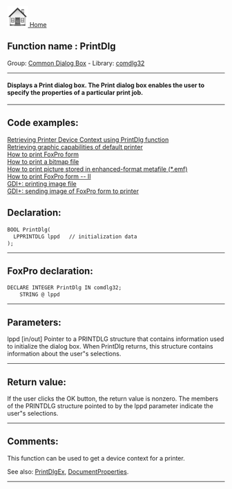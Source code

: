 [<img src="../../images/home.png"> Home ](https://github.com/VFPX/Win32API)  

## Function name : PrintDlg
Group: [Common Dialog Box](../../functions_group.md#Common_Dialog_Box)  -  Library: [comdlg32](../../Libraries.md#comdlg32)  
***  


#### Displays a Print dialog box. The Print dialog box enables the user to specify the properties of a particular print job.
***  


## Code examples:
[Retrieving Printer Device Context using PrintDlg function](../../samples/sample_150.md)  
[Retrieving graphic capabilities of default printer](../../samples/sample_155.md)  
[How to print FoxPro form](../../samples/sample_158.md)  
[How to print a bitmap file](../../samples/sample_211.md)  
[How to print picture stored in enhanced-format metafile (*.emf)](../../samples/sample_405.md)  
[How to print FoxPro form -- II](../../samples/sample_406.md)  
[GDI+: printing image file](../../samples/sample_452.md)  
[GDI+: sending image of FoxPro form to printer](../../samples/sample_455.md)  

## Declaration:
```foxpro  
BOOL PrintDlg(
  LPPRINTDLG lppd   // initialization data
);  
```  
***  


## FoxPro declaration:
```foxpro  
DECLARE INTEGER PrintDlg IN comdlg32;
	STRING @ lppd  
```  
***  


## Parameters:
lppd 
[in/out] Pointer to a PRINTDLG structure that contains information used to initialize the dialog box. When PrintDlg returns, this structure contains information about the user"s selections.  
***  


## Return value:
If the user clicks the OK button, the return value is nonzero. The members of the PRINTDLG structure pointed to by the lppd parameter indicate the user"s selections.  
***  


## Comments:
This function can be used to get a device context for a printer.  
  
See also: [PrintDlgEx](../comdlg32/PrintDlgEx.md), [DocumentProperties](../winspool.drv/DocumentProperties.md).  
  
***  

